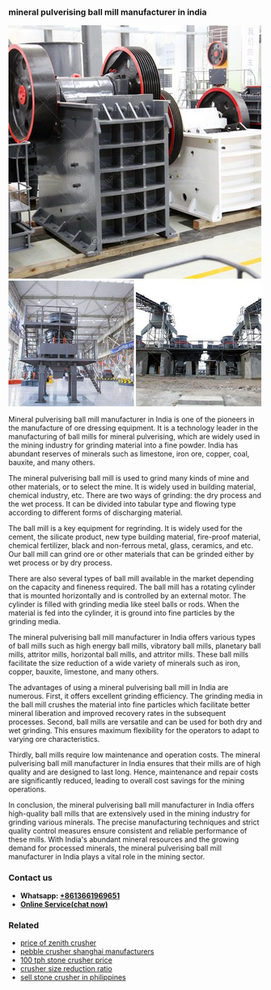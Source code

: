 <h3>mineral pulverising ball mill manufacturer in india</h3><img src='1706753879.jpg' alt=''><p>Mineral pulverising ball mill manufacturer in India is one of the pioneers in the manufacture of ore dressing equipment. It is a technology leader in the manufacturing of ball mills for mineral pulverising, which are widely used in the mining industry for grinding material into a fine powder. India has abundant reserves of minerals such as limestone, iron ore, copper, coal, bauxite, and many others.</p><p>The mineral pulverising ball mill is used to grind many kinds of mine and other materials, or to select the mine. It is widely used in building material, chemical industry, etc. There are two ways of grinding: the dry process and the wet process. It can be divided into tabular type and flowing type according to different forms of discharging material.</p><p>The ball mill is a key equipment for regrinding. It is widely used for the cement, the silicate product, new type building material, fire-proof material, chemical fertilizer, black and non-ferrous metal, glass, ceramics, and etc. Our ball mill can grind ore or other materials that can be grinded either by wet process or by dry process.</p><p>There are also several types of ball mill available in the market depending on the capacity and fineness required. The ball mill has a rotating cylinder that is mounted horizontally and is controlled by an external motor. The cylinder is filled with grinding media like steel balls or rods. When the material is fed into the cylinder, it is ground into fine particles by the grinding media.</p><p>The mineral pulverising ball mill manufacturer in India offers various types of ball mills such as high energy ball mills, vibratory ball mills, planetary ball mills, attritor mills, horizontal ball mills, and attritor mills. These ball mills facilitate the size reduction of a wide variety of minerals such as iron, copper, bauxite, limestone, and many others.</p><p>The advantages of using a mineral pulverising ball mill in India are numerous. First, it offers excellent grinding efficiency. The grinding media in the ball mill crushes the material into fine particles which facilitate better mineral liberation and improved recovery rates in the subsequent processes. Second, ball mills are versatile and can be used for both dry and wet grinding. This ensures maximum flexibility for the operators to adapt to varying ore characteristics.</p><p>Thirdly, ball mills require low maintenance and operation costs. The mineral pulverising ball mill manufacturer in India ensures that their mills are of high quality and are designed to last long. Hence, maintenance and repair costs are significantly reduced, leading to overall cost savings for the mining operations.</p><p>In conclusion, the mineral pulverising ball mill manufacturer in India offers high-quality ball mills that are extensively used in the mining industry for grinding various minerals. The precise manufacturing techniques and strict quality control measures ensure consistent and reliable performance of these mills. With India's abundant mineral resources and the growing demand for processed minerals, the mineral pulverising ball mill manufacturer in India plays a vital role in the mining sector.</p><h3>Contact us</h3><ul><li><strong>Whatsapp:&nbsp;<a href="https://wa.me/8613661969651">+8613661969651</a></strong></li><li><a href="https://swt.shibang-china.com/?git&amp;zhl&amp;mineral pulverising ball mill manufacturer in india"><strong>Online Service(chat now)</strong></a></li></ul><h3>Related</h3><ul><li><a href='price of zenith crusher.md'>price of zenith crusher</a></li><li><a href='pebble crusher shanghai manufacturers.md'>pebble crusher shanghai manufacturers</a></li><li><a href='100 tph stone crusher price.md'>100 tph stone crusher price</a></li><li><a href='crusher size reduction ratio.md'>crusher size reduction ratio</a></li><li><a href='sell stone crusher in philippines.md'>sell stone crusher in philippines</a></li></ul>
